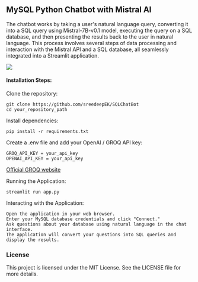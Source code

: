 ## MySQL Python Chatbot with Mistral AI

The chatbot works by taking a user's natural language query, converting it into a SQL query using Mistral-7B-v0.1 model, executing the query on a SQL database, and then presenting the results back to the user in natural language. This process involves several steps of data processing and interaction with the Mistral API and a SQL database, all seamlessly integrated into a Streamlit application.

![](https://github.com/sreedeepEK/SQLChatBot/blob/main/example.png)

#### Installation Steps: 

 Clone the repository:
  ```
  git clone https://github.com/sreedeepEK/SQLChatBot
  cd your_repository_path
  ```

Install dependencies:

  ```
  pip install -r requirements.txt
  ```
Create a .env file and add your OpenAI / GROQ API key:

  ```
  GROQ_API_KEY = your_api_key 
  OPENAI_API_KEY = your_api_key
  ```
[Official GROQ website](https://console.groq.com/keys)

Running the Application:

  ```
  streamlit run app.py
  ```

Interacting with the Application:


    Open the application in your web browser.
    Enter your MySQL database credentials and click "Connect."
    Ask questions about your database using natural language in the chat interface.
    The application will convert your questions into SQL queries and display the results.  


### License
This project is licensed under the MIT License. See the LICENSE file for more details.

